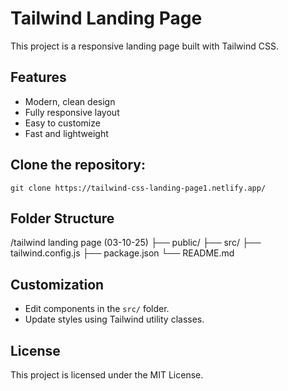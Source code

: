 # Tailwind Landing Page

This project is a responsive landing page built with Tailwind CSS.

## Features

- Modern, clean design
- Fully responsive layout
- Easy to customize
- Fast and lightweight

## Clone the repository:
    
    git clone https://tailwind-css-landing-page1.netlify.app/
    

## Folder Structure


/tailwind landing page (03-10-25)
├── public/
├── src/
├── tailwind.config.js
├── package.json
└── README.md


## Customization

- Edit components in the `src/` folder.
- Update styles using Tailwind utility classes.

## License

This project is licensed under the MIT License.